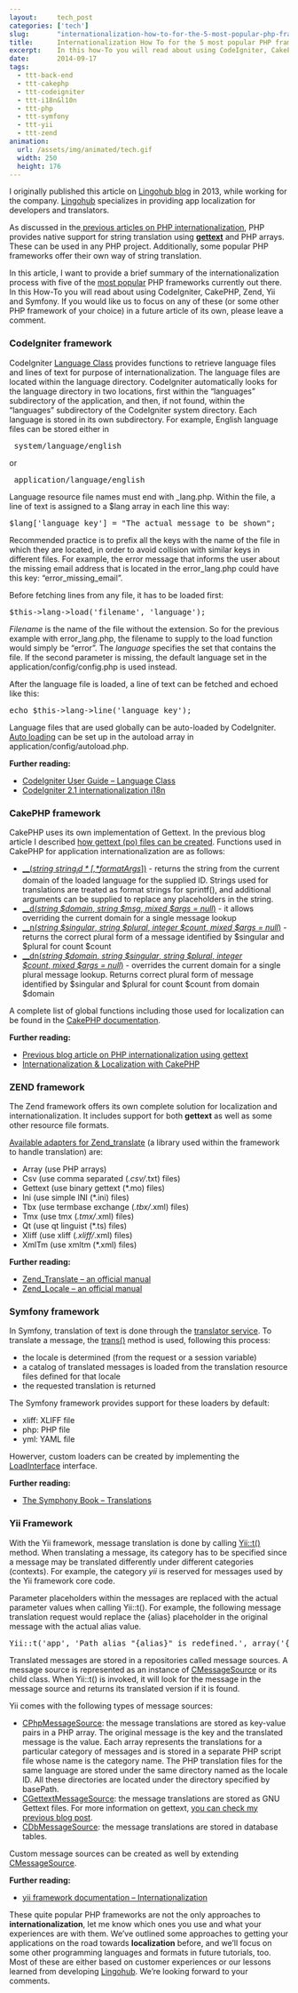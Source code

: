 ```yaml
---
layout:     tech_post
categories: ['tech']
slug:       "internationalization-how-to-for-the-5-most-popular-php-frameworks"
title:      Internationalization How To for the 5 most popular PHP frameworks
excerpt:    In this how-To you will read about using CodeIgniter, CakePHP, Zend, Yii and Symfony
date:       2014-09-17
tags:
  - ttt-back-end
  - ttt-cakephp
  - ttt-codeigniter
  - ttt-i18n&l10n
  - ttt-php
  - ttt-symfony
  - ttt-yii
  - ttt-zend
animation:
  url: /assets/img/animated/tech.gif
  width: 250
  height: 176  
---
```


<p class='muted'>I originally published this article on <a href="http://blog.lingohub.com/">Lingohub blog</a> in 2013, while working for the company. <a href="http://lingohub.com/">Lingohub</a> specializes in providing app localization for developers and translators.</a></p>

As discussed in the<a title="PHP internationalization – i18n mechanisms tutorial" href="/tech/php-internationalization-i18n-mechanisms-tutorial/"> 
previous articles on PHP internationalization</a>, PHP provides native support for string translation 
using <a title="PHP internationalization with gettext tutorial" href="/tech/php-internationalization-with-gettext-tutorial/">**gettext**</a> 
and PHP arrays. These can be used in any PHP project. Additionally, some popular PHP frameworks offer their own way of string translation.

In this article, I want to provide a brief summary of the internationalization process with five of the <a href="http://webcoderpro.com/blog/top-5-most-popular-php-frameworks-of-2012/">most popular</a> PHP frameworks currently out there. In this How-To you will read about using CodeIgniter, CakePHP, Zend, Yii and Symfony. If you would like us to focus on any of these (or some other PHP framework of your choice) in a future article of its own, please leave a comment.

### CodeIgniter framework

CodeIgniter <a href="http://ellislab.com/codeigniter/user-guide/libraries/language.html">Language Class</a> provides functions to retrieve language files and lines of text for purpose of internationalization. The language files are located within the language directory. CodeIgniter automatically looks for the language directory in two locations, first within the “languages” subdirectory of the application, and then, if not found, within the “languages” subdirectory of the CodeIgniter system directory. Each language is stored in its own subdirectory. For example, English language files can be stored either in

<pre> system/language/english</pre>
or
<pre> application/language/english</pre>

Language resource file names must end with _lang.php. Within the file, a line of text is assigned to a $lang array in each line this way:

<pre>$lang['language_key'] = "The actual message to be shown";</pre>

Recommended practice is to prefix all the keys with the name of the file in which they are located, in order to avoid collision with similar keys in different files. For example, the error message that informs the user about the missing email address that is located in the error_lang.php could have this key: “error_missing_email”.

Before fetching lines from any file, it has to be loaded first:

<pre>$this-&gt;lang-&gt;load('filename', 'language');</pre>

*Filename* is the name of the file without the extension. So for the previous example with error_lang.php, the filename to supply to the load function would simply be “error”. The *language* specifies the set that contains the file. If the second parameter is missing, the default language set in the application/config/config.php is used instead.

After the language file is loaded, a line of text can be fetched and echoed like this:

<pre>echo $this-&gt;lang-&gt;line('language_key');</pre>

Language files that are used globally can be auto-loaded by CodeIgniter. <a href="http://ellislab.com/codeigniter/user-guide/general/autoloader.html">Auto loading</a> can be set up in the autoload array in application/config/autoload.php.

**Further reading:**

- <a href="http://ellislab.com/codeigniter/user-guide/libraries/language.html">CodeIgniter User Guide – Language Class</a>
- <a href="https://github.com/EllisLab/CodeIgniter/wiki/CodeIgniter-2.1-internationalization-i18n">CodeIgniter 2.1 internationalization i18n</a>

### CakePHP framework

CakePHP uses its own implementation of Gettext. In the previous blog article I described <a title="PHP internationalization with gettext tutorial" href="/tech/php-internationalization-with-gettext-tutorial/">how gettext (po) files can be created</a>. Functions used in CakePHP for application internationalization are as follows:

- <a href="http://book.cakephp.org/2.0/en/core-libraries/global-constants-and-functions.html#__">__(*string $string_id*[, *$formatArgs*])</a> - returns the string from the current domain of the loaded language for the supplied ID. Strings used for translations are treated as format strings for sprintf(), and additional arguments can be supplied to replace any placeholders in the string.
- <a href="http://book.cakephp.org/2.0/en/core-libraries/global-constants-and-functions.html#__d">__d(*string $domain*, *string $msg*, *mixed $args = null*)</a> - it allows overriding the current domain for a single message lookup
- <a href="http://book.cakephp.org/2.0/en/core-libraries/global-constants-and-functions.html#__n">__n(*string $singular*, *string $plural*, *integer $count*, *mixed $args = null*)</a> - returns the correct plural form of a message identified by $singular and $plural for count $count
- <a href="http://book.cakephp.org/2.0/en/core-libraries/global-constants-and-functions.html#__dn">__dn(*string $domain*, *string $singular*, *string $plural*, *integer $count*, *mixed $args = null*)</a> - overrides the current domain for a single plural message lookup. Returns correct plural form of message identified by $singular and $plural for count $count from domain $domain

A complete list of global functions including those used for localization can be found in the <a href="http://book.cakephp.org/2.0/en/core-libraries/global-constants-and-functions.html">CakePHP documentation</a>.

**Further reading:**

- <a title="PHP internationalization with gettext tutorial" href="http://blog/?p=326">Previous blog article on PHP internationalization using gettext</a>
- <a href="http://book.cakephp.org/2.0/en/core-libraries/internationalization-and-localization.html">Internationalization &amp; Localization with CakePHP</a>

### ZEND framework

The Zend framework offers its own complete solution for localization and internationalization. It includes support for both **gettext** as well as some other resource file formats.

<a href="http://framework.zend.com/manual/1.12/en/zend.translate.adapter.html">Available adapters for Zend_translate</a> (a library used within the framework to handle translation) are:

- Array (use <acronym>PHP</acronym> arrays)
- Csv (use comma separated (*.csv/*.txt) files)
- Gettext (use binary gettext (*.mo) files)
- Ini (use simple <acronym>INI</acronym> (*.ini) files)
- Tbx (use termbase exchange (*.tbx/*.xml) files)
- Tmx (use tmx (*.tmx/*.xml) files)
- Qt (use qt linguist (*.ts) files)
- Xliff (use xliff (*.xliff/*.xml) files)
- XmlTm (use xmltm (*.xml) files)

**Further reading:**

- <a href="http://framework.zend.com/manual/1.12/en/zend.translate.html">Zend_Translate – an official manual</a>
- <a href="http://framework.zend.com/manual/1.12/en/zend.locale.html">Zend_Locale – an official manual</a>

### Symfony framework

In Symfony, translation of text is done through the <a href="http://api.symfony.com/2.3/Symfony/Component/Translation/Translator.html">translator service</a>. To translate a message, the <a href="http://api.symfony.com/2.3/Symfony/Component/Translation/Translator.html#trans%28%29">trans()</a> method is used, following this process:

- the locale is determined (from the request or a session variable)
- a catalog of translated messages is loaded from the translation resource files defined for that locale
- the requested translation is returned

The Symfony framework provides support for these loaders by default:

- xliff: XLIFF file
- php: PHP file
- yml: YAML file

Howerver, custom loaders can be created by implementing the <a href="http://api.symfony.com/2.3/Symfony/Component/Translation/Loader/LoaderInterface.html">LoadInterface</a> interface.

**Further reading:**

- <a href="http://symfony.com/doc/current/book/translation.html">The Symphony Book – Translations</a>

### Yii Framework

With the Yii framework, message translation is done by calling <a href="http://www.yiiframework.com/doc/api/1.1/YiiBase#t-detail">Yii::t()</a> method. When translating a message, its category has to be specified since a message may be translated differently under different categories (contexts). For example, the category *yii* is reserved for messages used by the Yii framework core code.

Parameter placeholders within the messages are replaced with the actual parameter values when calling Yii::t(). For example, the following message translation request would replace the {alias} placeholder in the original message with the actual alias value.

<pre>Yii::t('app', 'Path alias "{alias}" is redefined.', array('{alias}'=&gt;$alias))</pre>

Translated messages are stored in a repositories called message sources. A message source is represented as an instance of <a href="http://www.yiiframework.com/doc/api/1.1/CMessageSource">CMessageSource</a> or its child class. When Yii::t() is invoked, it will look for the message in the message source and returns its translated version if it is found.

Yii comes with the following types of message sources:

- <a href="http://www.yiiframework.com/doc/api/1.1/CPhpMessageSource">CPhpMessageSource</a>: the message translations are stored as key-value pairs in a PHP array. The original message is the key and the translated message is the value. Each array represents the translations for a particular category of messages and is stored in a separate PHP script file whose name is the category name. The PHP translation files for the same language are stored under the same directory named as the locale ID. All these directories are located under the directory specified by basePath.
- <a href="http://www.yiiframework.com/doc/api/1.1/CGettextMessageSource">CGettextMessageSource</a>: the message translations are stored as GNU Gettext files. For more information on gettext, <a title="PHP internationalization with gettext tutorial" href="http://blog/?p=326">you can check my previous blog post</a>.
- <a href="http://www.yiiframework.com/doc/api/1.1/CDbMessageSource">CDbMessageSource</a>: the message translations are stored in database tables.

Custom message sources can be created as well by extending <a href="http://www.yiiframework.com/doc/api/1.1/CMessageSource">CMessageSource</a>.

**Further reading:**

- <a href="http://www.yiiframework.com/doc/guide/1.1/en/topics.i18n">yii framework documentation – Internationalization</a>

These quite popular PHP frameworks are not the only approaches to **internationalization**, let me know which ones you use and what your experiences are with them. We’ve outlined some approaches to getting your applications on the road towards **localization** before, and we’ll focus on some other programming languages and formats in future tutorials, too. Most of these are either based on customer experiences or our lessons learned from developing <a href="http://lingohub.com">Lingohub</a>. We’re looking forward to your comments.

